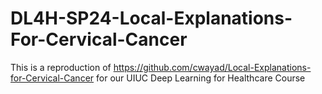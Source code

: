 # DL4H-SP24-Local-Explanations-For-Cervical-Cancer
This is a reproduction of https://github.com/cwayad/Local-Explanations-for-Cervical-Cancer for our UIUC Deep Learning for Healthcare Course
